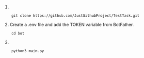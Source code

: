 1.
```
    git clone https://github.com/JustGithubProject/TestTask.git
```

2. Create a .env file and add the TOKEN variable from BotFather.

```
    cd bot
```

3.
```
    python3 main.py
```